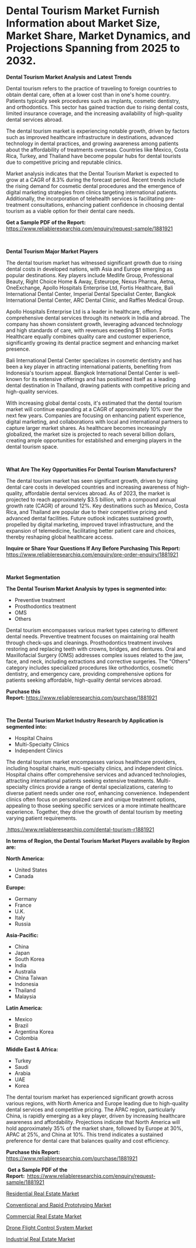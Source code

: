 <p><h1>Dental Tourism Market Furnish Information about Market Size, Market Share, Market Dynamics, and Projections Spanning from 2025 to 2032.</h1></p><p><strong>Dental Tourism Market Analysis and Latest Trends</strong></p>
<p><p>Dental tourism refers to the practice of traveling to foreign countries to obtain dental care, often at a lower cost than in one's home country. Patients typically seek procedures such as implants, cosmetic dentistry, and orthodontics. This sector has gained traction due to rising dental costs, limited insurance coverage, and the increasing availability of high-quality dental services abroad.</p><p>The dental tourism market is experiencing notable growth, driven by factors such as improved healthcare infrastructure in destinations, advanced technology in dental practices, and growing awareness among patients about the affordability of treatments overseas. Countries like Mexico, Costa Rica, Turkey, and Thailand have become popular hubs for dental tourists due to competitive pricing and reputable clinics.</p><p>Market analysis indicates that the Dental Tourism Market is expected to grow at a CAGR of 8.3% during the forecast period. Recent trends include the rising demand for cosmetic dental procedures and the emergence of digital marketing strategies from clinics targeting international patients. Additionally, the incorporation of telehealth services is facilitating pre-treatment consultations, enhancing patient confidence in choosing dental tourism as a viable option for their dental care needs.</p></p>
<p><strong>Get a Sample PDF of the Report:&nbsp;</strong> <a href="https://www.reliableresearchiq.com/enquiry/request-sample/1881921?utm_campaign=1842&utm_medium=2&utm_source=Github&utm_content=ia&utm_term=10032025&utm_id=dental-tourism">https://www.reliableresearchiq.com/enquiry/request-sample/1881921</a></p>
<p>&nbsp;</p>
<p><strong>Dental Tourism Major Market Players</strong></p>
<p><p>The dental tourism market has witnessed significant growth due to rising dental costs in developed nations, with Asia and Europe emerging as popular destinations. Key players include Medlife Group, Professional Beauty, Right Choice Home & Away, Esteurope, Nexus Pharma, Aetna, OneExchange, Apollo Hospitals Enterprise Ltd, Fortis Healthcare, Bali International Dental Center, Imperial Dental Specialist Center, Bangkok International Dental Center, ARC Dental Clinic, and Raffles Medical Group.</p><p>Apollo Hospitals Enterprise Ltd is a leader in healthcare, offering comprehensive dental services through its network in India and abroad. The company has shown consistent growth, leveraging advanced technology and high standards of care, with revenues exceeding $1 billion. Fortis Healthcare equally combines quality care and customer experience, significantly growing its dental practice segment and enhancing market presence.</p><p>Bali International Dental Center specializes in cosmetic dentistry and has been a key player in attracting international patients, benefiting from Indonesia's tourism appeal. Bangkok International Dental Center is well-known for its extensive offerings and has positioned itself as a leading dental destination in Thailand, drawing patients with competitive pricing and high-quality services.</p><p>With increasing global dental costs, it's estimated that the dental tourism market will continue expanding at a CAGR of approximately 10% over the next few years. Companies are focusing on enhancing patient experience, digital marketing, and collaborations with local and international partners to capture larger market shares. As healthcare becomes increasingly globalized, the market size is projected to reach several billion dollars, creating ample opportunities for established and emerging players in the dental tourism space.</p></p>
<p>&nbsp;</p>
<p><strong>What Are The Key Opportunities For Dental Tourism Manufacturers?</strong></p>
<p><p>The dental tourism market has seen significant growth, driven by rising dental care costs in developed countries and increasing awareness of high-quality, affordable dental services abroad. As of 2023, the market is projected to reach approximately $3.5 billion, with a compound annual growth rate (CAGR) of around 12%. Key destinations such as Mexico, Costa Rica, and Thailand are popular due to their competitive pricing and advanced dental facilities. Future outlook indicates sustained growth, propelled by digital marketing, improved travel infrastructure, and the expansion of telemedicine, facilitating better patient care and choices, thereby reshaping global healthcare access.</p></p>
<p><strong>Inquire or Share Your Questions If Any Before Purchasing This Report:</strong> <a href="https://www.reliableresearchiq.com/enquiry/pre-order-enquiry/1881921?utm_campaign=1842&utm_medium=2&utm_source=Github&utm_content=ia&utm_term=10032025&utm_id=dental-tourism">https://www.reliableresearchiq.com/enquiry/pre-order-enquiry/1881921</a></p>
<p>&nbsp;</p>
<p><strong>Market Segmentation</strong></p>
<p><strong>The Dental Tourism Market Analysis by types is segmented into:</strong></p>
<p><ul><li>Preventive treatment</li><li>Prosthodontics treatment</li><li>OMS</li><li>Others</li></ul></p>
<p><p>Dental tourism encompasses various market types catering to different dental needs. Preventive treatment focuses on maintaining oral health through check-ups and cleanings. Prosthodontics treatment involves restoring and replacing teeth with crowns, bridges, and dentures. Oral and Maxillofacial Surgery (OMS) addresses complex issues related to the jaw, face, and neck, including extractions and corrective surgeries. The "Others" category includes specialized procedures like orthodontics, cosmetic dentistry, and emergency care, providing comprehensive options for patients seeking affordable, high-quality dental services abroad.</p></p>
<p><strong>Purchase this Report:&nbsp;</strong><a href="https://www.reliableresearchiq.com/purchase/1881921?utm_campaign=1842&utm_medium=2&utm_source=Github&utm_content=ia&utm_term=10032025&utm_id=dental-tourism">https://www.reliableresearchiq.com/purchase/1881921</a></p>
<p>&nbsp;</p>
<p><strong>The Dental Tourism Market Industry Research by Application is segmented into:</strong></p>
<p><ul><li>Hospital Chains</li><li>Multi-Specialty Clinics</li><li>Independent Clinics</li></ul></p>
<p><p>The dental tourism market encompasses various healthcare providers, including hospital chains, multi-specialty clinics, and independent clinics. Hospital chains offer comprehensive services and advanced technologies, attracting international patients seeking extensive treatments. Multi-specialty clinics provide a range of dental specializations, catering to diverse patient needs under one roof, enhancing convenience. Independent clinics often focus on personalized care and unique treatment options, appealing to those seeking specific services or a more intimate healthcare experience. Together, they drive the growth of dental tourism by meeting varying patient requirements.</p></p>
<p><a href="https://www.reliableresearchiq.com/dental-tourism-r1881921?utm_campaign=1842&utm_medium=2&utm_source=Github&utm_content=ia&utm_term=10032025&utm_id=dental-tourism">&nbsp;https://www.reliableresearchiq.com/dental-tourism-r1881921</a></p>
<p><strong>In terms of Region, the Dental Tourism Market Players available by Region are:</strong></p>
<p>
    <p> <strong> North America: </strong>
        <ul>
            <li>United States</li>
            <li>Canada</li>
        </ul>
        </p> 
    <p> <strong> Europe: </strong>
        <ul>
            <li>Germany</li>
            <li>France</li>
            <li>U.K.</li>
            <li>Italy</li>
            <li>Russia</li>
        </ul>
        </p> 
    <p> <strong> Asia-Pacific: </strong>
        <ul>
            <li>China</li>
            <li>Japan</li>
            <li>South Korea</li>
            <li>India</li>
            <li>Australia</li>
            <li>China Taiwan</li>
            <li>Indonesia</li>
            <li>Thailand</li>
            <li>Malaysia</li>
        </ul>
        </p> 
    <p> <strong> Latin America: </strong>
        <ul>
            <li>Mexico</li>
            <li>Brazil</li>
            <li>Argentina Korea</li>
            <li>Colombia</li>
        </ul>
        </p> 
    <p> <strong> Middle East & Africa: </strong>
        <ul>
            <li>Turkey</li>
            <li>Saudi</li>
            <li>Arabia</li>
            <li>UAE</li>
            <li>Korea</li>
        </ul>
    </p>
    </p>
<p><p>The dental tourism market has experienced significant growth across various regions, with North America and Europe leading due to high-quality dental services and competitive pricing. The APAC region, particularly China, is rapidly emerging as a key player, driven by increasing healthcare awareness and affordability. Projections indicate that North America will hold approximately 35% of the market share, followed by Europe at 30%, APAC at 25%, and China at 10%. This trend indicates a sustained preference for dental care that balances quality and cost efficiency.</p></p>
<p><strong>Purchase this Report: </strong><a href="https://www.reliableresearchiq.com/purchase/1881921?utm_campaign=1842&utm_medium=2&utm_source=Github&utm_content=ia&utm_term=10032025&utm_id=dental-tourism">https://www.reliableresearchiq.com/purchase/1881921</a></p>
<p>&nbsp;<strong>Get a Sample PDF of the Report:&nbsp;&nbsp;</strong><a href="https://www.reliableresearchiq.com/enquiry/request-sample/1881921?utm_campaign=1842&utm_medium=2&utm_source=Github&utm_content=ia&utm_term=10032025&utm_id=dental-tourism">https://www.reliableresearchiq.com/enquiry/request-sample/1881921</a></p>
<p><strong></strong></p>
<p><p><a href="https://github.com/snaikraso/Market-Research-Report-List-1/blob/main/residential-real-estate-market.md?utm_campaign=1842&utm_medium=2&utm_source=Github&utm_content=ia&utm_term=10032025&utm_id=dental-tourism">Residential Real Estate Market</a></p><p><a href="https://github.com/frodanlert/Market-Research-Report-List-1/blob/main/conventional-and-rapid-prototyping-market.md?utm_campaign=1842&utm_medium=2&utm_source=Github&utm_content=ia&utm_term=10032025&utm_id=dental-tourism">Conventional and Rapid Prototyping Market</a></p><p><a href="https://github.com/kadutjoelly83/Market-Research-Report-List-1/blob/main/commercial-real-estate-market.md?utm_campaign=1842&utm_medium=2&utm_source=Github&utm_content=ia&utm_term=10032025&utm_id=dental-tourism">Commercial Real Estate Market</a></p><p><a href="https://github.com/iperitvik8/Market-Research-Report-List-1/blob/main/drone-flight-control-system-market.md?utm_campaign=1842&utm_medium=2&utm_source=Github&utm_content=ia&utm_term=10032025&utm_id=dental-tourism">Drone Flight Control System Market</a></p><p><a href="https://github.com/shimweummul/Market-Research-Report-List-1/blob/main/industrial-real-estate-market.md?utm_campaign=1842&utm_medium=2&utm_source=Github&utm_content=ia&utm_term=10032025&utm_id=dental-tourism">Industrial Real Estate Market</a></p></p>